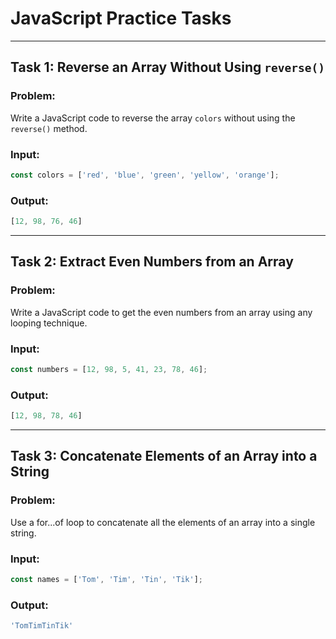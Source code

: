 # JavaScript Practice Tasks
---

## Task 1: Reverse an Array Without Using `reverse()`

### Problem:
Write a JavaScript code to reverse the array `colors` without using the `reverse()` method.

### Input:
```javascript
const colors = ['red', 'blue', 'green', 'yellow', 'orange'];
```
### Output:
```javascript
[12, 98, 76, 46]
```

---
## Task 2: Extract Even Numbers from an Array
### Problem:
Write a JavaScript code to get the even numbers from an array using any looping technique.

### Input:
```javascript
const numbers = [12, 98, 5, 41, 23, 78, 46];
```
### Output:
```javascript
[12, 98, 78, 46]
```

---
## Task 3: Concatenate Elements of an Array into a String
### Problem:
Use a for...of loop to concatenate all the elements of an array into a single string.

### Input:
```javascript
const names = ['Tom', 'Tim', 'Tin', 'Tik'];
```
### Output:
```javascript
'TomTimTinTik'
```
